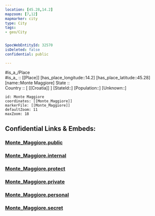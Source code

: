 ```yaml
---
location: [45.28,14.2] 
mapzoom: [7,12] 
mapmarker: city 
type: City
tags:
- geo/City


SpocWebEntityId: 32570
isDeleted: false
confidential: public

---
```

#is_a_/Place  
#is_a_ :: [[Place]] 
[has_place_longitude::14.2] 
[has_place_latitude::45.28] 
[name::Monte Maggiore] 
State ::  
Country :: [ [[Croatia]] ] 
[StateId::] 
[Population::] 
[Unknown::] 


```leaflet
id: Monte Maggiore
coordinates: [[Monte_Maggiore]] 
markerFile: [[Monte_Maggiore]] 
defaultZoom: 11 
maxZoom: 18
```


## Confidential Links & Embeds: 

### [Monte_Maggiore.public](/_public/\Earth\Continent\Europe\Europe~Central\Croatia\Counties\Primorsko-Goranska\CityMonte_Maggiore.public.md) 

### [Monte_Maggiore.internal](/_internal/\Earth\Continent\Europe\Europe~Central\Croatia\Counties\Primorsko-Goranska\CityMonte_Maggiore.internal.md) 

### [Monte_Maggiore.protect](/_protect/\Earth\Continent\Europe\Europe~Central\Croatia\Counties\Primorsko-Goranska\CityMonte_Maggiore.protect.md) 

### [Monte_Maggiore.private](/_private/\Earth\Continent\Europe\Europe~Central\Croatia\Counties\Primorsko-Goranska\CityMonte_Maggiore.private.md) 

### [Monte_Maggiore.personal](/_personal/\Earth\Continent\Europe\Europe~Central\Croatia\Counties\Primorsko-Goranska\CityMonte_Maggiore.personal.md) 

### [Monte_Maggiore.secret](/_secret/\Earth\Continent\Europe\Europe~Central\Croatia\Counties\Primorsko-Goranska\CityMonte_Maggiore.secret.md)

